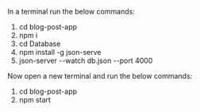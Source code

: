 In a terminal run the below commands:
1. cd blog-post-app
2. npm i
3. cd Database
4. npm install -g json-serve
5. json-server --watch db.json --port 4000

Now open a new terminal and run the below commands:
1. cd blog-post-app
2. npm start